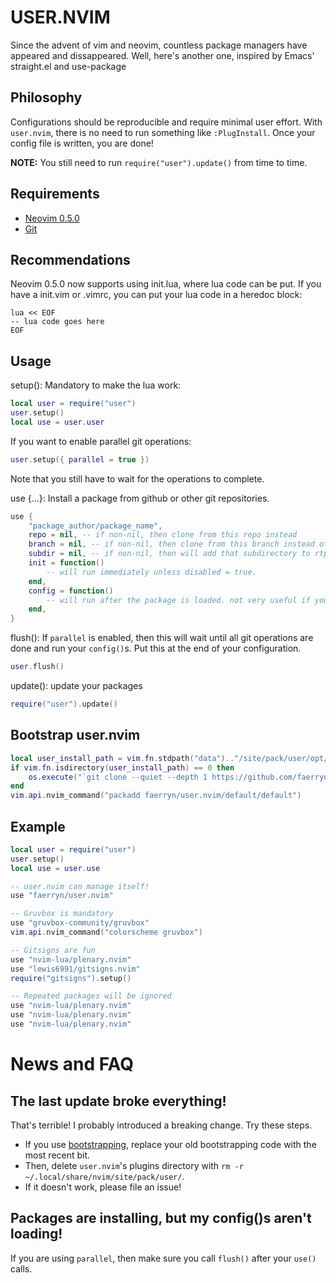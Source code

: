 # USER.NVIM
Since the advent of vim and neovim, countless package managers have appeared and dissappeared.
Well, here's another one, inspired by Emacs' straight.el and use-package

## Philosophy
Configurations should be reproducible and require minimal user effort.
With `user.nvim`, there is no need to run something like `:PlugInstall`.
Once your config file is written, you are done!

**NOTE:** You still need to run `require("user").update()` from time to time.

## Requirements
- [Neovim 0.5.0](https://neovim.io/)
- [Git](https://git-scm.com/)

## Recommendations
Neovim 0.5.0 now supports using init.lua, where lua code can be put.
If you have a init.vim or .vimrc, you can put your lua code in a heredoc block:

```
lua << EOF
-- lua code goes here
EOF
```

## Usage
setup(): Mandatory to make the lua work:
```lua
local user = require("user")
user.setup()
local use = user.user
```

If you want to enable parallel git operations:
```lua
user.setup({ parallel = true })
```
Note that you still have to wait for the operations to complete.

use {...}: Install a package from github or other git repositories.
```lua
use {
	"package_author/package_name",
	repo = nil, -- if non-nil, then clone from this repo instead
	branch = nil, -- if non-nil, then clone from this branch instead of default branch
	subdir = nil, -- if non-nil, then will add that subdirectory to rtp
	init = function()
		-- will run immediately unless disabled = true.
	end,
	config = function()
		-- will run after the package is loaded. not very useful if you don't have `parallel` enabled.
	end,
}
```

flush(): If `parallel` is enabled, then this will wait until all git operations are done and run your `config()`s.
Put this at the end of your configuration.
```lua
user.flush()
```

update(): update your packages
```lua
require("user").update()
```

## Bootstrap user.nvim
```lua
local user_install_path = vim.fn.stdpath("data").."/site/pack/user/opt/faerryn/user.nvim/default/default"
if vim.fn.isdirectory(user_install_path) == 0 then
	os.execute("`git clone --quiet --depth 1 https://github.com/faerryn/user.nvim.git "..vim.fn.shellescape(user_install_path))
end
vim.api.nvim_command("packadd faerryn/user.nvim/default/default")
```

## Example
```lua
local user = require("user")
user.setup()
local use = user.use

-- user.nvim can manage itself!
use "faerryn/user.nvim"

-- Gruvbox is mandatory
use "gruvbox-community/gruvbox"
vim.api.nvim_command("colorscheme gruvbox")

-- Gitsigns are fun
use "nvim-lua/plenary.nvim"
use "lewis6991/gitsigns.nvim"
require("gitsigns").setup()

-- Repeated packages will be ignored
use "nvim-lua/plenary.nvim"
use "nvim-lua/plenary.nvim"
use "nvim-lua/plenary.nvim"
```

# News and FAQ
## The last update broke everything!
That's terrible! I probably introduced a breaking change. Try these steps.
- If you use [bootstrapping](#bootstrap-usernvim), replace your old bootstrapping code with the most recent bit.
- Then, delete `user.nvim`'s plugins directory with `rm -r ~/.local/share/nvim/site/pack/user/`.
- If it doesn't work, please file an issue!
## Packages are installing, but my config()s aren't loading!
If you are using `parallel`, then make sure you call `flush()` after your `use()` calls.
